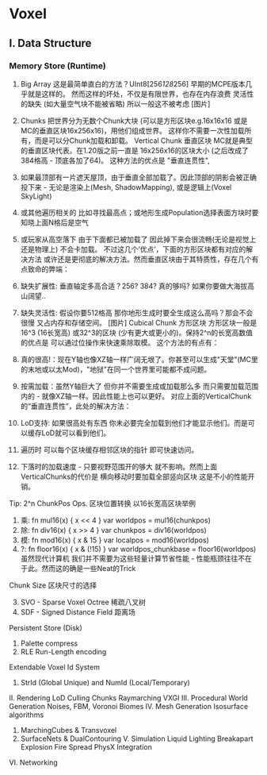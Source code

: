 
# Voxel

## I. Data Structure

### Memory Store (Runtime)

1. Big Array
这是最简单直白的方法？UInt8[256*128*256] 早期的MCPE版本几乎就是这样的。
然而这样的坏处，不仅是有限世界，也存在内存浪费 灵活性的缺失 (如大量空气块不能被省略)
所以一般这不被考虑
[图片]

2. Chunks
把世界分为无数个Chunk大块 (可以是方形区块e.g.16x16x16 或是MC的垂直区块16x256x16)，用他们组成世界。
这样你不需要一次性加载所有，而是可以分Chunk加载和卸载。
Vertical Chunk 垂直区块
MC就是典型的垂直区块代表。在1.20版之前一直是 16x256x16的区块大小 (之后改成了384格高 - 顶底各加了64)。
这种方法的优点是 "垂直连贯性", 

1. 如果最顶部有一片遮天屋顶，由于垂直全部加载了。因此顶部的阴影会被正确投下来 - 无论是渲染上(Mesh, ShadowMapping), 或是逻辑上(Voxel SkyLight)
2. 或其他遍历相关的 比如寻找最高点；或地形生成Population选择表面方块时要知晓上面N格后是空气
3. 或玩家从高空落下 由于下面都已被加载了 因此掉下来会很流畅(无论是视觉上还是物理上) 不会卡加载。
不过这几个‘优点’，下面的方形区块都有对应的解决方法 或许还是更彻底的解决方法。然而垂直区块由于其特质性，存在几个有点致命的弊端：
1. 缺失扩展性: 垂直轴定多高合适？256? 384? 真的够吗? 如果你要做大海拔高山阔望..
2. 缺失灵活性: 假设你要512格高 那你地形生成时要全生成这么高吗？那会不会很慢 又占内存和存储空间。
[图片]
Cubical Chunk 方形区块
方形区块一般是16^3 (16长宽高) 或32^3的区块 (少有更大或更小的)。保持2^n的长宽高数值的优点是 可以通过位操作来快速乘除取模。
这个方法的有点有：
1. 真的很高!：现在Y轴也像XZ轴一样广阔无垠了。你甚至可以生成"天堂"(MC里的末地或以太Mod)，"地狱"在同一个世界里可能都不成问题。
2. 按需加载：虽然Y轴巨大了 但你并不需要生成或加载那么多 而只需要加载范围内的 - 就像XZ轴一样。因此性能上也可以更好。
对应上面的VerticalChunk的“垂直连贯性”，此处的解决方法：
1. LoD支持: 如果很高处有东西 你未必要完全加载到他们才能显示他们。而是可以缓存LoD就可以看到他们。
2. 遍历时 可以每个区块缓存相邻区块的指针 即可快速访问。
3. 下落时的加载速度 - 只要视野范围开的够大 就不影响。然而上面VerticalChunks的代价是 横向移动时要加载全部竖向区块 这是不小的性能开销。

Tip: 2^n ChunkPos Ops. 区块位置转换
以16长宽高区块举例
1. 乘: fn mul16(x) { x << 4 } var worldpos = mul16(chunkpos)
2. 除: fn div16(x) { x >> 4 } var chunkpos = div16(worldpos)
3. 模: fn mod16(x) { x & 15 } var localpos = mod16(worldpos)
4. ?: fn floor16(x) { x & (!15) } var worldpos_chunkbase = floor16(worldpos)
虽然现代计算机 我们并不需要为这些轻量计算节省性能 - 性能瓶颈往往不在于此。然而这的确是一些Neat的Trick

Chunk Size 区块尺寸的选择

3. SVO - Sparse Voxel Octree 稀疏八叉树
4. SDF - Signed Distance Field 距离场

Persistent Store (Disk)
1. Palette compress 
2. RLE Run-Length encoding


Extendable Voxel Id System
1. StrId (Global Unique) and NumId (Local/Temporary)

II. Rendering
LoD
Culling Chunks 
Raymarching
VXGI
III. Procedural World Generation
Noises, FBM, Voronoi
Biomes
IV. Mesh Generation
Isosurface algorithms
1. MarchingCubes & Transvoxel
2. SurfaceNets & DualContouring
V. Simulation
Liquid
Lighting
Breakapart
Explosion
Fire Spread
PhysX Integration

VI. Networking